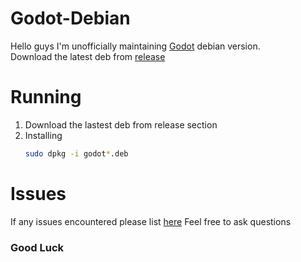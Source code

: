 # Godot-Debian
Hello guys
I'm unofficially maintaining [Godot](https://github.com/godotengine/godot) debian version. <br>
Download the latest deb from [release](https://github.com/stupid-kid-af/Godot-Debian/releases)

# Running
  1. Download the lastest deb from release section
  2. Installing 
      ```bash
      sudo dpkg -i godot*.deb
      ```

# Issues
 If any issues encountered please list [here](https://github.com/stupid-kid-af/Godot-Debian/issues/new) 
 Feel free to ask questions
 
 ### Good Luck
